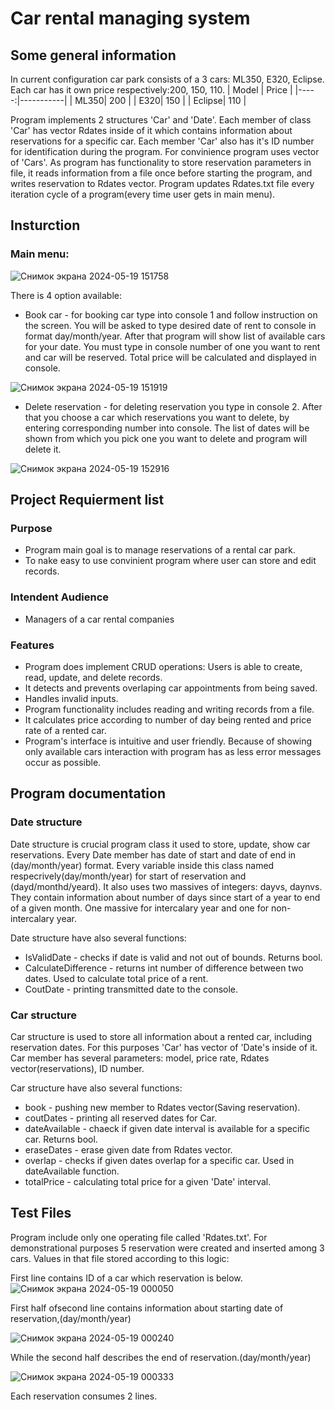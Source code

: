 # Car rental managing system
## Some general information
In current configuration car park consists of a 3 cars: ML350, E320, Eclipse.
Each car has it own price respectively:200, 150, 110.
| Model | Price |
|-----:|-----------|
| ML350| 200 |
| E320| 150 |
| Eclipse| 110 |

Program implements 2 structures 'Car' and 'Date'.
Each member of class 'Car' has vector Rdates inside of it which contains information about reservations for a specific car.
Each member 'Car' also has it's ID number for identification during the program.
For convinience program uses vector of 'Cars'.
As program has functionality to store reservation parameters in file, it reads information from a file once before starting the program, and writes reservation to Rdates vector. Program updates Rdates.txt file every iteration cycle of a program(every time user gets in main menu).

## Insturction
### Main menu:

  ![Снимок экрана 2024-05-19 151758](https://github.com/utca216/Final-Project/assets/151619685/6a15e6aa-6047-467d-b565-87e2ff9aeeb1)
  
  There is 4 option available:
  + Book car - for booking car type into console 1 and follow instruction on the screen. You will be asked to type desired date of rent to console in format day/month/year. After that program will show list of available cars for your date. You must type in console number of one you want to rent and car will be reserved. Total price will be calculated and displayed in console.

  ![Снимок экрана 2024-05-19 151919](https://github.com/utca216/Final-Project/assets/151619685/1eb0d7db-c469-4a6d-b02b-9d96b5ecb764)

  + Delete reservation - for deleting reservation you type in console 2. After that you choose a car which reservations you want to delete, by entering corresponding number into console. The list of dates will be shown from which you pick one you want to delete and program will delete it.

![Снимок экрана 2024-05-19 152916](https://github.com/utca216/Final-Project/assets/151619685/f681cc8a-6980-4d7a-a16c-afc28eb174da)




## Project Requierment list
### Purpose 
+ Program main goal is to manage reservations of a rental car park.
+ To nake easy to use convinient program where user can store and edit records.
### Intendent Audience 
+ Managers of a car rental companies
### Features
+ Program does implement CRUD operations: Users is able to create, read, update, 
and delete records. 
+ It detects and prevents overlaping car appointments from being saved. 
+ Handles invalid inputs.
+ Program functionality includes reading and writing records from a file.
+ It calculates price according to number of day being rented and price rate of a rented car.
+ Program's interface is intuitive and user friendly. Because of showing only available cars interaction with program has as less error messages occur as possible.

## Program documentation
### Date structure
Date structure is crucial program class it used to store, update, show car reservations. Every Date member has date of start and date of end in (day/month/year) format. Every variable inside this class named respecrively(day/month/year) for start of reservation and (dayd/monthd/yeard). It also uses two massives of integers: dayvs, daynvs. They contain information about number of days since start of a year to end of a given month. One massive for intercalary year and one for non-intercalary year.

Date structure have also several functions:
+ IsValidDate - checks if date is valid and not out of bounds. Returns bool.
+ CalculateDifference - returns int number of difference between two dates. Used to calculate total price of a rent.
+ CoutDate - printing transmitted date to the console.

### Car structure
Car structure is used to store all information about a rented car, including reservation dates. For this purposes 'Car' has vector of 'Date's inside of it. Car member has several parameters: model, price rate, Rdates vector(reservations), ID number.

Car structure have also several functions:
+ book - pushing new member to Rdates vector(Saving reservation).
+ coutDates - printing all reserved dates for Car.
+ dateAvailable - chaeck if given date interval is available for a specific car. Returns bool.
+ eraseDates - erase given date from Rdates vector.
+ overlap - checks if given dates overlap for a specific car. Used in dateAvailable function.
+ totalPrice - calculating total price for a given 'Date' interval.

  

## Test Files
Program include only one operating file called 'Rdates.txt'.
For demonstrational purposes 5 reservation were created and inserted among 3 cars.
Values in that file stored according to this logic:

First line contains ID of a car which reservation is below. ![Снимок экрана 2024-05-19 000050](https://github.com/utca216/Final-Project/assets/151619685/7943aecd-b421-4e29-a9b7-2421e6cc4802)

First half ofsecond line contains information about starting date of reservation,(day/month/year) 

![Снимок экрана 2024-05-19 000240](https://github.com/utca216/Final-Project/assets/151619685/755a9c54-b7b5-4d5f-a96d-3623d804b099) 

While the second half describes the end of reservation.(day/month/year)

![Снимок экрана 2024-05-19 000333](https://github.com/utca216/Final-Project/assets/151619685/6833f21e-576f-4194-bf98-4d38e3311399) 

Each reservation consumes 2 lines.
